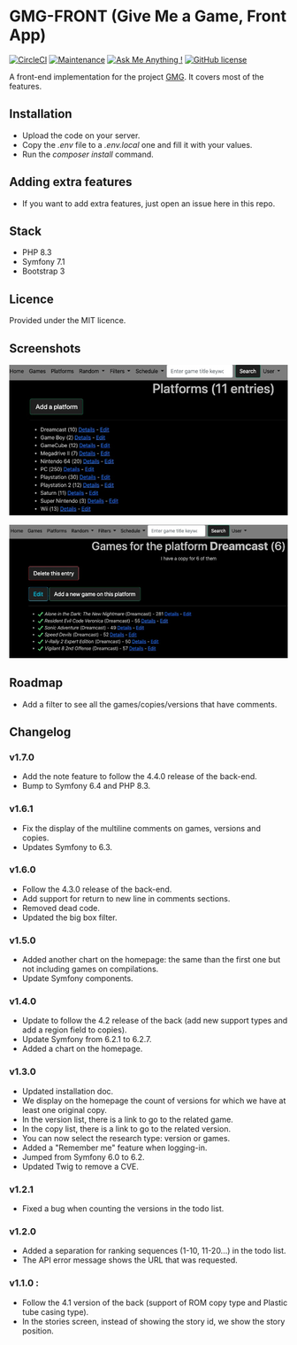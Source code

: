 # GMG-FRONT (Give Me a Game, Front App)
[![CircleCI](https://circleci.com/gh/ecourtial/gmg-front/tree/master.svg?style=svg)](https://circleci.com/gh/ecourtial/gmg-front/tree/master) [![Maintenance](https://img.shields.io/badge/Maintained%3F-yes-green.svg)](https://GitHub.com/ecourtial/gmg-front/graphs/commit-activity) [![Ask Me Anything !](https://img.shields.io/badge/Ask%20me-anything-1abc9c.svg)](https://GitHub.com/ecourtial/gmg-front) [![GitHub license](https://img.shields.io/github/license/Naereen/StrapDown.js.svg)](https://github.com/ecourtial/gmg/blob/master/LICENSE)

A front-end implementation for the project [GMG](https://github.com/ecourtial/gmg). It covers most of the features.

## Installation
* Upload the code on your server.
* Copy the _.env_ file to a _.env.local_ one and fill it with your values.
* Run the _composer install_ command.

## Adding extra features
* If you want to add extra features, just open an issue here in this repo.

## Stack
* PHP 8.3
* Symfony 7.1
* Bootstrap 3

## Licence
Provided under the MIT licence.

## Screenshots

![Platform list](docs/platforms.jpg "Platform list")

![Version list](docs/versions.jpg "Version list")

## Roadmap
* Add a filter to see all the games/copies/versions that have comments.

## Changelog

### v1.7.0
* Add the note feature to follow the 4.4.0 release of the back-end.
* Bump to Symfony 6.4 and PHP 8.3.

### v1.6.1
* Fix the display of the multiline comments on games, versions and copies.
* Updates Symfony to 6.3.

### v1.6.0
* Follow the 4.3.0 release of the back-end.
* Add support for return to new line in comments sections.
* Removed dead code.
* Updated the big box filter.

### v1.5.0
* Added another chart on the homepage: the same than the first one but not including games on compilations.
* Update Symfony components.

### v1.4.0
* Update to follow the 4.2 release of the back (add new support types and add a region field to copies).
* Update Symfony from 6.2.1 to 6.2.7.
* Added a chart on the homepage.

### v1.3.0
* Updated installation doc.
* We display on the homepage the count of versions for which we have at least one original copy.
* In the version list, there is a link to go to the related game.
* In the copy list, there is a link to go to the related version.
* You can now select the research type: version or games.
* Added a "Remember me" feature when logging-in.
* Jumped from Symfony 6.0 to 6.2.
* Updated Twig to remove a CVE.

### v1.2.1
* Fixed a bug when counting the versions in the todo list.

### v1.2.0
* Added a separation for ranking sequences (1-10, 11-20...) in the todo list.
* The API error message shows the URL that was requested.

### v1.1.0 : 
* Follow the 4.1 version of the back (support of ROM copy type and Plastic tube casing type).
* In the stories screen, instead of showing the story id, we show the story position.
